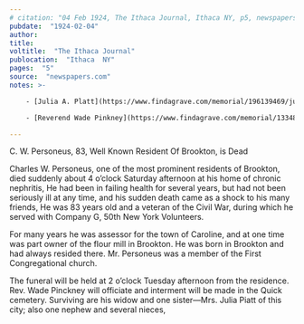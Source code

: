 ```yaml
---
# citation: "04 Feb 1924, The Ithaca Journal, Ithaca NY, p5, newspapers.com."
pubdate:  "1924-02-04"
author: 
title: 
voltitle:  "The Ithaca Journal"
publocation:  "Ithaca  NY"
pages:  "5"
source:  "newspapers.com"
notes: >-

    - [Julia A. Platt](https://www.findagrave.com/memorial/196139469/julia-a-piatt) (1859 to 16 Nov 1931), married [James Myer Piatt](https://www.findagrave.com/memorial/196139411/james-myer-piatt) (04 Apr 1845 to 19 Mar 1898). 

    - [Reverend Wade Pinkney](https://www.findagrave.com/memorial/133483294/wade-pinkney) (26 Aug 1881 to 08 Jan 1960), Pastor of Brookton Congregational Church 1922 to 1925, and according to Amy Atwater in her *History of the Congregational Church*, the Reverend's departure cased a rift in the Church at the time. The Reverend was killed when "a former mental patient, walked out of the building and fired at the Rev. Pinkney, who was standing waiting for a bus. Shotgun pellets struck the Rev. Pinkney in the abdomen, eye and leg." (07 Jan 1960, Wilmington News-Journal, Wilmington OH, p1.) The Reverend died the following day after enduring five hours of surgery.

---
```

C. W. Personeus, 83, Well Known Resident Of Brookton, is Dead 

Charles W. Personeus, one of the most prominent residents of Brookton, died suddenly about 4 o’clock Saturday afternoon at his home of chronic nephritis, He had been in failing health for several years, but had not been seriously ill at any time, and his sudden death came as a shock to his many friends, He was 83 years old and a veteran of the Civil War, during which he served with Company G, 50th New York Volunteers. 

For many years he was assessor for the town of Caroline, and at one time was part owner of the flour mill in Brookton. He was born in Brookton and had always resided there. Mr. Personeus was a member of the First Congregational church. 

The funeral will be held at 2 o’clock Tuesday afternoon from the residence. Rev. Wade Pinckney will officiate and interment will be made in the Quick cemetery. Surviving are his widow and one sister—Mrs. Julia Piatt of this city; also one nephew and several nieces, 

